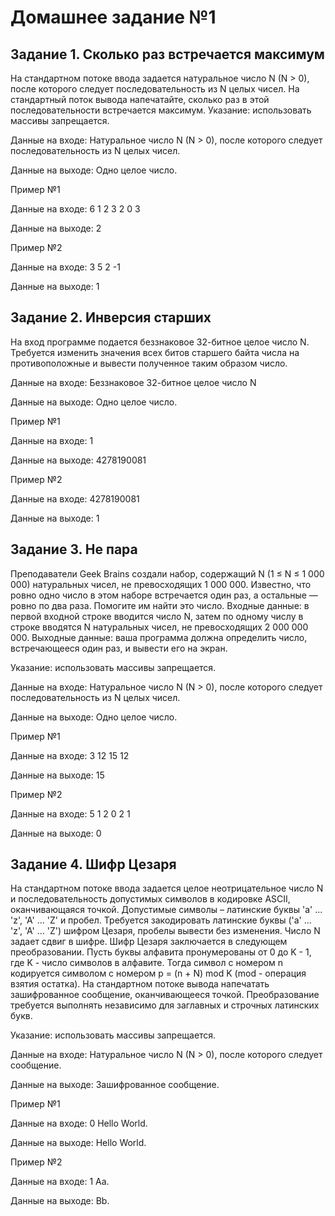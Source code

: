 # Домашнее задание №1

## Задание 1. Сколько раз встречается максимум

На стандартном потоке ввода задается натуральное число N (N > 0), после
которого следует последовательность из N целых чисел.
На стандартный поток вывода напечатайте, сколько раз в этой
последовательности встречается максимум.
Указание: использовать массивы запрещается.

Данные на входе: Натуральное число N (N > 0), после которого следует
последовательность из N целых чисел.

Данные на выходе: Одно целое число.

Пример №1

Данные на входе: 6 1 2 3 2 0 3

Данные на выходе: 2

Пример №2

Данные на входе: 3 5 2 -1

Данные на выходе: 1

## Задание 2. Инверсия старших

На вход программе подается беззнаковое 32-битное целое число N. Требуется
изменить значения всех битов старшего байта числа на противоположные и
вывести полученное таким образом число.

Данные на входе: Беззнаковое 32-битное целое число N

Данные на выходе: Одно целое число.

Пример №1

Данные на входе: 1

Данные на выходе: 4278190081

Пример №2

Данные на входе: 4278190081

Данные на выходе: 1

## Задание 3. Не пара

Преподаватели Geek Brains создали набор, содержащий N (1 ≤ N ≤ 1 000 000)
натуральных чисел, не превосходящих 1 000 000. Известно, что ровно одно
число в этом наборе встречается один раз, а остальные — ровно по два раза.
Помогите им найти это число. Входные данные: в первой входной строке
вводится число N, затем по одному числу в строке вводятся N натуральных
чисел, не превосходящих 2 000 000 000. Выходные данные: ваша программа
должна определить число, встречающееся один раз, и вывести его на экран.

Указание: использовать массивы запрещается.

Данные на входе: Натуральное число N (N > 0), после которого следует
последовательность из N целых чисел.

Данные на выходе: Одно целое число.

Пример №1

Данные на входе: 3 12 15 12

Данные на выходе: 15

Пример №2

Данные на входе: 5 1 2 0 2 1

Данные на выходе: 0

## Задание 4. Шифр Цезаря

На стандартном потоке ввода задается целое неотрицательное число N и
последовательность допустимых символов в кодировке ASCII,
оканчивающаяся точкой. Допустимые символы – латинские буквы 'a' ... 'z', 'A' ...
'Z' и пробел. Требуется закодировать латинские буквы ('a' ... 'z', 'A' ... 'Z')
шифром Цезаря, пробелы вывести без изменения. Число N задает сдвиг в
шифре. Шифр Цезаря заключается в следующем преобразовании. Пусть буквы
алфавита пронумерованы от 0 до K - 1, где K - число символов в алфавите.
Тогда символ с номером n кодируется символом с номером p = (n + N) mod K
(mod - операция взятия остатка). На стандартном потоке вывода напечатать
зашифрованное сообщение, оканчивающееся точкой. Преобразование
требуется выполнять независимо для заглавных и строчных латинских букв.

Указание: использовать массивы запрещается.

Данные на входе: Натуральное число N (N > 0), после которого следует
сообщение.

Данные на выходе: Зашифрованное сообщение.

Пример №1

Данные на входе: 0 Hello World.

Данные на выходе: Hello World.

Пример №2

Данные на входе: 1 Aa.

Данные на выходе: Bb.
